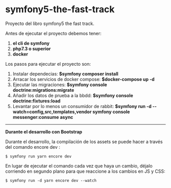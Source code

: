 # symfony5-the-fast-track
Proyecto del libro symfony5 the fast track.

Antes de ejecutar el proyecto debemos tener:
1. **el cli de symfony**
2. **php7.3 o superior**
3. **docker**


Los pasos para ejecutar el proyecto son:

1. Instalar dependecias: **$symfony composer install**
2. Arracar los servicios de docker compose: **$docker-compose up -d**
3. Ejecutar las migraciones: **$symfony console doctrine:migrations:migrate**
4. Añadir los datos de prueba a la bbdd: **$symfony console doctrine:fixtures:load**
5. Levantar por lo menos un consumidor de rabbit: **$symfony run -d --watch=config,src,templates,vendor symfony console messenger:consume async**

----------------------------------

**Durante el desarrollo con Bootstrap**

Durante el desarrollo, la compilación de los assets se puede hacer a través
del comando encore dev :

`$ symfony run yarn encore dev`

En lugar de ejecutar el comando cada vez que haya un cambio, déjalo
corriendo en segundo plano para que reaccione a los cambios en JS y CSS:

`$ symfony run -d yarn encore dev --watch`

